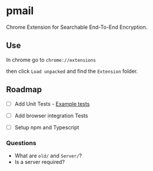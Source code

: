 # pmail

Chrome Extension for Searchable End-To-End Encryption.

## Use
In chrome go to `chrome://extensions`

then click `Load unpacked` and find the `Extension` folder.


## Roadmap

- [ ] Add Unit Tests  - [Example tests](https://github.com/KartikTalwar/gmail.js/tree/master)
- [ ] Add browser integration Tests
- [ ] Setup npm and Typescript


### Questions

  - What are `old/` and `Server/`?
  - Is a server required?
